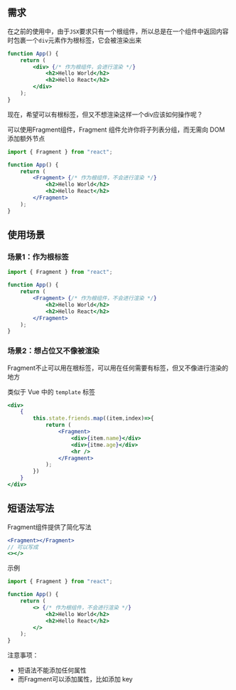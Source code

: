 ## 需求

在之前的使用中，由于`JSX`要求只有一个根组件，所以总是在一个组件中返回内容时包裹一个`div`元素作为根标签，它会被渲染出来

```jsx
function App() {
    return (
    	<div> {/* 作为根组件，会进行渲染 */}
        	<h2>Hello World</h2>
            <h2>Hello React</h2>
        </div>
    );
}
```

现在，希望可以有根标签，但又不想渲染这样一个div应该如何操作呢？

可以使用Fragment组件，Fragment 组件允许你将子列表分组，而无需向 DOM 添加额外节点

```jsx
import { Fragment } from "react";

function App() {
    return (
    	<Fragment> {/* 作为根组件，不会进行渲染 */}
        	<h2>Hello World</h2>
            <h2>Hello React</h2>
        </Fragment>
    );
}
```



## 使用场景

### 场景1：作为根标签

```jsx
import { Fragment } from "react";

function App() {
    return (
    	<Fragment> {/* 作为根组件，不会进行渲染 */}
        	<h2>Hello World</h2>
            <h2>Hello React</h2>
        </Fragment>
    );
}
```

### 场景2：想占位又不像被渲染

Fragment不止可以用在根标签，可以用在任何需要有标签，但又不像进行渲染的地方

类似于 Vue 中的 `template` 标签

```jsx
<div>
    {
        this.state.friends.map((item,index)=>{
            return (
                <Fragment>
                    <div>{item.name}</div>
                    <div>{itme.age}</div>
                    <hr />
                </Fragment>
            );
        })
    }
</div>
```



## 短语法写法

Fragment组件提供了简化写法

```jsx
<Fragment></Fragment>
// 可以写成
<></>
```

示例

```jsx
import { Fragment } from "react";

function App() {
    return (
    	<> {/* 作为根组件，不会进行渲染 */}
        	<h2>Hello World</h2>
            <h2>Hello React</h2>
        </>
    );
}
```

注意事项：

* 短语法不能添加任何属性
* 而Fragment可以添加属性，比如添加 key
